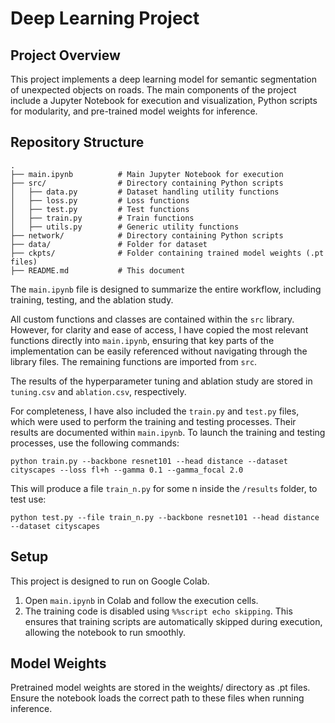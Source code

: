 # Deep Learning Project

## Project Overview
This project implements a deep learning model for semantic segmentation of unexpected objects on roads.
The main components of the project include a Jupyter Notebook for execution and visualization, Python scripts for modularity, and pre-trained model weights for inference.

## Repository Structure
```
.
├── main.ipynb          # Main Jupyter Notebook for execution
├── src/                # Directory containing Python scripts
│   ├── data.py         # Dataset handling utility functions
│   ├── loss.py         # Loss functions
│   ├── test.py         # Test functions
│   ├── train.py        # Train functions
│   ├── utils.py        # Generic utility functions
├── network/            # Directory containing Python scripts
├── data/               # Folder for dataset
├── ckpts/              # Folder containing trained model weights (.pt files)
├── README.md           # This document
```
The `main.ipynb` file is designed to summarize the entire workflow, including training, testing, and the ablation study.

All custom functions and classes are contained within the `src` library. However, for clarity and ease of access, I have copied the most relevant functions directly into `main.ipynb`, ensuring that key parts of the implementation can be easily referenced without navigating through the library files. The remaining functions are imported from `src`.

The results of the hyperparameter tuning and ablation study are stored in `tuning.csv` and `ablation.csv`, respectively.

For completeness, I have also included the `train.py` and `test.py` files, which were used to perform the training and testing processes. Their results are documented within `main.ipynb`. To launch the training and testing processes, use the following commands:

`python train.py --backbone resnet101 --head distance --dataset cityscapes --loss fl+h --gamma 0.1 --gamma_focal 2.0`

This will produce a file `train_n.py` for some n inside the `/results` folder, to test use:

`python test.py --file train_n.py --backbone resnet101 --head distance --dataset cityscapes`

## Setup
This project is designed to run on Google Colab.
1. Open `main.ipynb` in Colab and follow the execution cells.
2. The training code is disabled using `%%script echo skipping`. This ensures that training scripts are automatically skipped during execution, allowing the notebook to run smoothly.

## Model Weights
Pretrained model weights are stored in the weights/ directory as .pt files. Ensure the notebook loads the correct path to these files when running inference.
